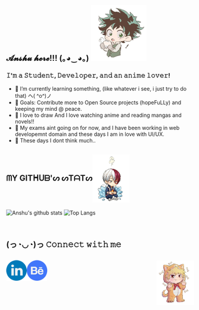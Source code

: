## 𝓐𝓷𝓼𝓱𝓾 𝓱𝓮𝓻𝓮!!! (｡◕‿◕｡) <img src="https://github.com/anshukaira/anshukaira/blob/master/deku.jpeg" alt="image" width="150" height="150"> 
<!--![deku's image](https://github.com/anshukaira/anshukaira/blob/master/deku.jpeg )-->


### 𝙸'𝚖 𝚊 𝚂𝚝𝚞𝚍𝚎𝚗𝚝, 𝙳𝚎𝚟𝚎𝚕𝚘𝚙𝚎𝚛, 𝚊𝚗𝚍 𝚊𝚗 𝚊𝚗𝚒𝚖𝚎 𝚕𝚘𝚟𝚎𝚛!

- 💜 I’m currently learning something, (like whatever i see, i just try to do that) ヘ( ^o^)ノ
- 🥅 Goals: Contribute more to Open Source projects (hopeFuLLy) and keeping my mind @ peace.
- 🌸 I love to draw And I love watching anime and reading mangas and novels!!
- 🌲 My exams aint going on for now, and I have been working in web developemnt domain and these days I am in love with UI/UX.
- 🐰 These days I dont think much.. 

## ᗰY GITᕼᑌᗷ'ᔕ ᔕTᗩTᔕ<img align = "center" src="https://github.com/anshukaira/anshukaira/blob/master/shoto.jpeg" alt="image" width="100" height="130">

![Anshu's github stats](https://github-readme-stats.vercel.app/api?username=anshukaira&hide=prs,stars&count_private=true&show_icons=true&theme=vue) ![Top Langs](https://github-readme-stats.vercel.app/api/top-langs/?username=anshukaira&layout=compact&theme=vue&hide=tex)

<br>
<h2><b>(っ◔◡◔)っ 𝙲𝚘𝚗𝚗𝚎𝚌𝚝 𝚠𝚒𝚝𝚑 𝚖𝚎 </b><h2><img align = "right"  src="https://github.com/anshukaira/anshukaira/blob/master/bakugo.jpeg" alt="image" width="100" height="120"> 

[<img align="left" alt="anshu | LinkedIn" width="55px" src="https://github.com/anshukaira/anshukaira/blob/master/linkedin.png" />][linkedin]
[<img align="left" alt="anshu | Behance" width="55px" src="https://github.com/anshukaira/anshukaira/blob/master/behance.png" />][behance]

<br />
<br />

[behance]: https://behance.net/anshukaira
[linkedin]: https://www.linkedin.com/in/anshu-kaira/


<!--comment--6da4ce7d64eadc234f44da969d874fc3637b7999-->
<!--https://cdn.jsdelivr.net/npm/simple-icons@v3/icons/twitter.svg-
<!--(https://github.com/anuraghazra/github-readme-stats)(https://github.com/anuraghazra/github-readme-stats)
